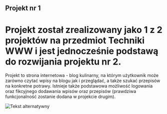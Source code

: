 ## Projekt nr 1

# Projekt został zrealizowany jako 1 z 2 projektów na przedmiot Techniki WWW i jest jednocześnie podstawą do rozwijania projektu nr 2.

Projekt to strona internetowa - blog kulinarny, na którym użytkownik może zarówno czytać wpisy na blogu jak i przeglądać, a także szukać przepisów na konkretne potrawy.
Istnieje także podstawowa możliwość logowania oraz fikcyjnego dodawania wpisów oraz przepisów (prawdziwa funkcjonalność zostanie dodana w projekcie drugim).

![Tekst alternatywny]((https://github.com/BStchw/Projekt1_www/blob/master/diagram_komp.png)https://github.com/BStchw/Projekt1_www/blob/master/diagram_komp.png)
